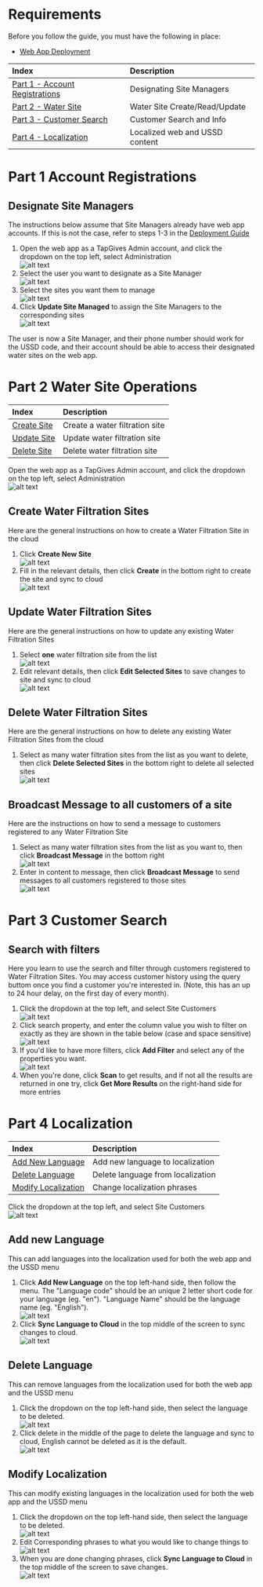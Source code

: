 # Requirements

Before you follow the guide, you must have the following in place:
* [Web App Deployment](https://github.com/UBC-CIC/TapGives-Challenge/blob/master/docs/DeploymentGuide.md) 

| Index                                                           | Description                    |
|:----------------------------------------------------------------|:-------------------------------|
| [Part 1 - Account Registrations](#Part-1-Account-Registrations) | Designating Site Managers      | 
| [Part 2 - Water Site](#Part-2-Water-Site-Operations)            | Water Site Create/Read/Update  | 
| [Part 3 - Customer Search](#Part-3-Customer-Search)             | Customer Search and Info       |
| [Part 4 - Localization](#Part-4-Localization)                   | Localized web and USSD content |

# Part 1 Account Registrations

## Designate Site Managers
The instructions below assume that Site Managers already have web app accounts.  If this is not the case, refer to steps 1-3 in the [Deployment Guide](DeploymentGuide.md/#Register-TapGives-Admin-Account)

1. Open the web app as a TapGives Admin account, and click the dropdown on the top left, select Administration \
![alt text](images/webapp10.png)
2. Select the user you want to designate as a Site Manager \
![alt text](images/webapp9.png)
3. Select the sites you want them to manage \
![alt text](images/webapp11.png)
4. Click **Update Site Managed** to assign the Site Managers to the corresponding sites\
![alt text](images/webapp12.png)

The user is now a Site Manager, and their phone number should work for the USSD code, and their account should be able to access their designated water sites on the web app.

# Part 2 Water Site Operations
| Index                                         | Description                    |
|:----------------------------------------------|:-------------------------------|
| [Create Site](#Create-Water-Filtration-Sites) | Create a water filtration site | 
| [Update Site](#Update-Water-Filtration-Sites) | Update water filtration site   |
| [Delete Site](#Delete-Water-Filtration-Sites) | Delete water filtration site   |

Open the web app as a TapGives Admin account, and click the dropdown on the top left, select Administration \
![alt text](images/webapp10.png)
## Create Water Filtration Sites
Here are the general instructions on how to create a Water Filtration Site in the cloud
1. Click **Create New Site** \
![alt text](images/webapp13.png)
2. Fill in the relevant details, then click **Create** in the bottom right to create the site and sync to cloud\
![alt text](images/webapp14.png)

## Update Water Filtration Sites
Here are the general instructions on how to update any existing Water Filtration Sites
1. Select **one** water filtration site from the list \
![alt text](images/webapp15.png)
2. Edit relevant details, then click **Edit Selected Sites** to save changes to site and sync to cloud\
![alt text](images/webapp16.png)

## Delete Water Filtration Sites
Here are the general instructions on how to delete any existing Water Filtration Sites from the cloud
1. Select as many water filtration sites from the list as you want to delete, then click **Delete Selected Sites** in the bottom right to delete all selected sites \
![alt text](images/webapp17.png)

## Broadcast Message to all customers of a site
Here are the instructions on how to send a message to customers registered to any Water Filtration Site
1. Select as many water filtration sites from the list as you want to, then click **Broadcast Message** in the bottom right  \
![alt text](images/webapp20.png)
2. Enter in content to message, then click **Broadcast Message** to send messages to all customers registered to those sites  \
![alt text](images/webapp19.png)

# Part 3 Customer Search

## Search with filters
Here you learn to use the search and filter through customers registered to Water Filtration Sites.  You may access customer history using the query buttom once you find a customer you're interested in.  (Note, this has an up to 24 hour delay, on the first day of every month).
1. Click the dropdown at the top left, and select Site Customers \
![alt text](images/webapp21.png)
2. Click search property, and enter the column value you wish to filter on exactly as they are shown in the table below (case and space sensitive) \
![alt text](images/webapp22.png)
3. If you'd like to have more filters, click **Add Filter** and select any of the properties you want. \
![alt text](images/webapp23.png)
4. When you're done, click **Scan** to get results, and if not all the results are returned in one try, click **Get More Results** on the right-hand side for more entries

# Part 4 Localization
| Index                                             | Description                       |
|:--------------------------------------------------|:----------------------------------|
| [Add New Language](#Add-new-Language)             | Add new language to localization  |
| [Delete Language](#Delete-Language)               | Delete language from localization |
| [Modify Localization](#Modify-Localization)       | Change localization phrases       |

Click the dropdown at the top left, and select Site Customers \
![alt text](images/webapp24.png)


## Add new Language
This can add languages into the localization used for both the web app and the USSD menu
1. Click **Add New Language** on the top left-hand side, then follow the menu.  The "Language code" should be an unique 2 letter short code for your language (eg. "en").  "Language Name" should be the language name (eg. "English").  \
![alt text](images/webapp26.png)
2. Click **Sync Language to Cloud** in the top middle of the screen to sync changes to cloud. \
![alt text](images/webapp29.png)

## Delete Language
This can remove languages from the localization used for both the web app and the USSD menu
1. Click the dropdown on the top left-hand side, then select the language to be deleted. \
![alt text](images/webapp27.png)
2. Click delete in the middle of the page to delete the language and sync to cloud, English cannot be deleted as it is the default.  \
![alt text](images/webapp28.png)

## Modify Localization
This can modify existing languages in the localization used for both the web app and the USSD menu
1. Click the dropdown on the top left-hand side, then select the language to be deleted. \
![alt text](images/webapp27.png)
2. Edit Corresponding phrases to what you would like to change things to \
![alt text](images/webapp30.png)
3. When you are done changing phrases, click **Sync Language to Cloud** in the top middle of the screen to save changes. \
![alt text](images/webapp29.png)